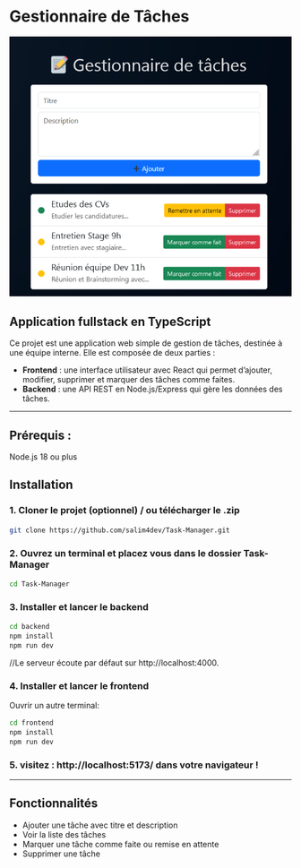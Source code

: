 


# Gestionnaire de Tâches 
![Capture d'écran du projet](interface.PNG)

## Application fullstack en TypeScript

Ce projet est une application web simple de gestion de tâches, destinée à une équipe interne. 
Elle est composée de deux parties :  

- **Frontend** : une interface utilisateur avec React qui permet d’ajouter, modifier, supprimer et marquer des tâches comme faites.  
- **Backend** : une API REST en Node.js/Express qui gère les données des tâches.

---
 ## Prérequis :
Node.js 18 ou plus

## Installation 

### 1. Cloner le projet (optionnel) / ou télécharger le .zip

```bash
git clone https://github.com/salim4dev/Task-Manager.git
```
### 2. Ouvrez un terminal et placez vous dans le dossier Task-Manager 

```bash
cd Task-Manager
```

### 3. Installer et lancer le backend
```bash
cd backend
npm install
npm run dev
```

//Le serveur écoute par défaut sur http://localhost:4000.

### 4. Installer et lancer le frontend
Ouvrir un autre terminal:
```bash
cd frontend
npm install
npm run dev
```

### 5. visitez :  http://localhost:5173/  dans votre navigateur !

---
## Fonctionnalités

- Ajouter une tâche avec titre et description
- Voir la liste des tâches
- Marquer une tâche comme faite ou remise en attente
- Supprimer une tâche








